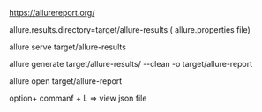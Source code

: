https://allurereport.org/

allure.results.directory=target/allure-results ( allure.properties file)

allure serve target/allure-results

allure generate target/allure-results/ --clean -o target/allure-report

allure open target/allure-report

option+ commanf + L => view json file
